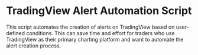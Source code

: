 # TradingView Alert Automation Script

This script automates the creation of alerts on TradingView based on user-defined conditions. 
This can save time and effort for traders who use TradingView as their primary charting platform and want to automate the alert creation process.
